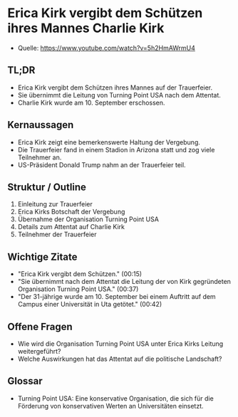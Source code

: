# Erica Kirk vergibt dem Schützen ihres Mannes Charlie Kirk

- Quelle: https://www.youtube.com/watch?v=5h2HmAWrmU4

## TL;DR

- Erica Kirk vergibt dem Schützen ihres Mannes auf der Trauerfeier.
- Sie übernimmt die Leitung von Turning Point USA nach dem Attentat.
- Charlie Kirk wurde am 10. September erschossen.

## Kernaussagen

- Erica Kirk zeigt eine bemerkenswerte Haltung der Vergebung.
- Die Trauerfeier fand in einem Stadion in Arizona statt und zog viele Teilnehmer an.
- US-Präsident Donald Trump nahm an der Trauerfeier teil.

## Struktur / Outline

1. Einleitung zur Trauerfeier
2. Erica Kirks Botschaft der Vergebung
3. Übernahme der Organisation Turning Point USA
4. Details zum Attentat auf Charlie Kirk
5. Teilnehmer der Trauerfeier

## Wichtige Zitate

- "Erica Kirk vergibt dem Schützen." (00:15)
- "Sie übernimmt nach dem Attentat die Leitung der von Kirk gegründeten Organisation Turning Point USA." (00:37)
- "Der 31-jährige wurde am 10. September bei einem Auftritt auf dem Campus einer Universität in Uta getötet." (00:42)

## Offene Fragen

- Wie wird die Organisation Turning Point USA unter Erica Kirks Leitung weitergeführt?
- Welche Auswirkungen hat das Attentat auf die politische Landschaft?

## Glossar

- Turning Point USA: Eine konservative Organisation, die sich für die Förderung von konservativen Werten an Universitäten einsetzt.

